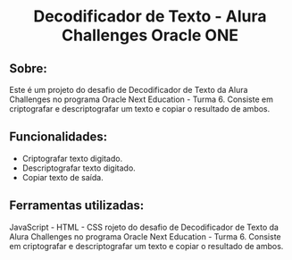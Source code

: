 <div align="center">

#  Decodificador de Texto - Alura Challenges Oracle ONE 


</div>

## Sobre:

Este é um projeto do desafio de Decodificador de Texto da Alura Challenges no programa Oracle Next Education - Turma 6.
Consiste em criptografar e descriptografar um texto e copiar o resultado de ambos.

## Funcionalidades:

-   Criptografar texto digitado.
-   Descriptografar texto digitado.
-   Copiar texto de saída.


## Ferramentas utilizadas:

JavaScript - HTML - CSS
rojeto do desafio de Decodificador de Texto da Alura Challenges no programa Oracle Next Education - Turma 6. Consiste em criptografar e descriptografar um texto e copiar o resultado de ambos.
